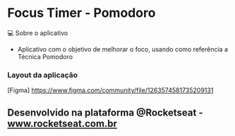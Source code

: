 # Focus Timer - Pomodoro

💻 Sobre o aplicativo
- Aplicativo com o objetivo de melhorar o foco, usando como referência a Técnica Pomodoro

### Layout da aplicação
[Figma] https://www.figma.com/community/file/1263574581735209131

## Desenvolvido na plataforma @Rocketseat - www.rocketseat.com.br


